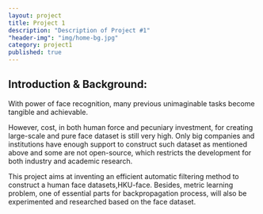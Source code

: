 ```yaml
---
layout: project
title: Project 1
description: "Description of Project #1"
"header-img": "img/home-bg.jpg"
category: project1
published: true
---
```


## Introduction & Background:

With power of face recognition, many previous unimaginable tasks become tangible and achievable.

However, cost, in both human force and pecuniary investment, for creating large-scale and pure face dataset is still very high. Only big companies and institutions have enough support to construct such dataset as mentioned above and some are not open-source, which restricts the development for both industry and academic research.

This project aims at inventing an efficient automatic filtering method to construct a human face datasets,HKU-face. Besides, metric learning problem, one of essential parts for backpropagation process, will also be experimented and researched based on the face dataset.

